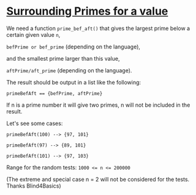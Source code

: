 # [Surrounding Primes for a value](https://www.codewars.com/kata/surrounding-primes-for-a-value "https://www.codewars.com/kata/560b8d7106ede725dd0000e2")

We need a function ```prime_bef_aft()``` that gives the largest prime below a certain given value ```n```, 

```befPrime or bef_prime``` (depending on the language), 

and the smallest prime larger than this value, 

```aftPrime/aft_prime``` (depending on the language).

The result should be output in a list like the following:

```
primeBefAft == {befPrime, aftPrime}
```

If n is a prime number it will give two primes, n will not be included in the result.

Let's see some cases:

```
primeBefAft(100) --> {97, 101}

primeBefAft(97) --> {89, 101}

primeBefAft(101) --> {97, 103}
```
Range for the random tests: 
```1000 <= n <= 200000```

(The extreme and special case n = 2 will not be considered for the tests. Thanks Blind4Basics)